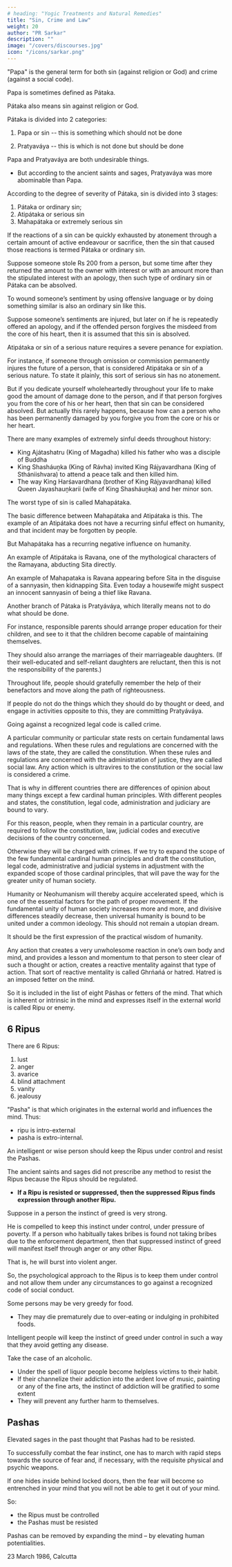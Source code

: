 ```yaml
---
# heading: "Yogic Treatments and Natural Remedies"
title: "Sin, Crime and Law"
weight: 20
author: "PR Sarkar"
description: ""
image: "/covers/discourses.jpg"
icon: "/icons/sarkar.png"
---
```




"Papa" is the general term for both sin (against religion or God) and crime (against a social code). 

Papa is sometimes defined as Pátaka. 

Pátaka also means sin against religion or God. 

Pátaka is divided into 2 categories:

1. Papa or sin -- this is something which should not be done

2. Pratyaváya -- this is which is not done but should be done

Papa and Pratyaváya are both undesirable things. 
- But according to the ancient saints and sages, Pratyaváya was more abominable than Papa. 

According to the degree of severity of Pátaka, sin is divided into 3 stages:

1. Pátaka or ordinary sin;
2. Atipátaka or serious sin
3. Mahapátaka or extremely serious sin

If the reactions of a sin can be quickly exhausted by atonement through a certain amount of active endeavour or sacrifice, then the sin that caused those reactions is termed Pátaka or ordinary sin. 

Suppose someone stole Rs 200 from a person, but some time after they returned the amount to the owner with interest or with an amount more than the stipulated interest with an apology, then such type of ordinary sin or Pátaka can be absolved. 

To wound someone’s sentiment by using offensive language or by doing something similar is also an ordinary sin like this. 

Suppose someone’s sentiments are injured, but later on if he is repeatedly offered an apology, and if the offended person forgives the misdeed from the core of his heart, then it is assumed that this sin is absolved.

Atipátaka or sin of a serious nature requires a severe penance for expiation. 

For instance, if someone through omission or commission permanently injures the future of a person, that is considered Atipátaka or sin of a serious nature. To state it plainly, this sort of serious sin has no atonement. 

But if you dedicate yourself wholeheartedly throughout your life to make good the amount of damage done to the person, and if that person forgives you from the core of his or her heart, then that sin can be considered absolved. But actually this rarely happens, because how can a person who has been permanently damaged by you forgive you from the core or his or her heart.

There are many examples of extremely sinful deeds throughout history:
- King Ajátashatru (King of Magadha) killed his father who was a disciple of Buddha
- King Shasháuṋka (King of Rávha) invited King Rájyavardhana (King of Sthániishvara) to attend a peace talk and then killed him. 
- The way King Harśavardhana (brother of King Rájyavardhana) killed Queen Jayashauṋkarii (wife of King Shasháuṋka) and her minor son.

The worst type of sin is called Mahapátaka. 

The basic difference between Mahapátaka and Atipátaka is this. The example of an Atipátaka does not have a recurring sinful effect on humanity, and that incident may be forgotten by people. 

But Mahapátaka has a recurring negative influence on humanity. 

An example of Atipátaka is Ravana, one of the mythological characters of the Ramayana, abducting Sita directly. 

An example of Mahapataka is Ravana appearing before Sita in the disguise of a sannyasin, then kidnapping Sita. Even today a housewife might suspect an innocent sannyasin of being a thief like Ravana.

<!--  and thus by his treacherous deed stole Sita from her cottage. So when Ravana was not dressed in his usual way, but in the disguise of a sannyasin, its negative effect is bound to be recurring in nature.  -->

Another branch of Pátaka is Pratyáváya, which literally means not to do what should be done. 

For instance, responsible parents should arrange proper education for their children, and see to it that the children become capable of maintaining themselves. 

They should also arrange the marriages of their marriageable daughters. (If their well-educated and self-reliant daughters are reluctant, then this is not the responsibility of the parents.) 

Throughout life, people should gratefully remember the help of their benefactors and move along the path of righteousness. 

If people do not do the things which they should do by thought or deed, and engage in activities opposite to this, they are committing Pratyáváya.

Going against a recognized legal code is called crime. 

A particular community or particular state rests on certain fundamental laws and regulations. When these rules and regulations are concerned with the laws of the state, they are called the constitution. When these rules and regulations are concerned with the administration of justice, they are called social law. Any action which is ultravires to the constitution or the social law is considered a crime. 

That is why in different countries there are differences of opinion about many things except a few cardinal human principles. With different peoples and states, the constitution, legal code, administration and judiciary are bound to vary. 

For this reason, people, when they remain in a particular country, are required to follow the constitution, law, judicial codes and executive decisions of the country concerned. 

Otherwise they will be charged with crimes. If we try to expand the scope of the few fundamental cardinal human principles and draft the constitution, legal code, administrative and judicial systems in adjustment with the expanded scope of those cardinal principles, that will pave the way for the greater unity of human society. 

Humanity or Neohumanism will thereby acquire accelerated speed, which is one of the essential factors for the path of proper movement. If the fundamental unity of human society increases more and more, and divisive differences steadily decrease, then universal humanity is bound to be united under a common ideology. This should not remain a utopian dream. 

It should be the first expression of the practical wisdom of humanity.

Any action that creates a very unwholesome reaction in one’s own body and mind, and provides a lesson and momentum to that person to steer clear of such a thought or action, creates a reactive mentality against that type of action. That sort of reactive mentality is called Ghrńańá or hatred. Hatred is an imposed fetter on the mind. 

So it is included in the list of eight Páshas or fetters of the mind. That which is inherent or intrinsic in the mind and expresses itself in the external world is called Ripu or enemy. 


## 6 Ripus

There are 6 Ripus:

1. lust
2. anger
3. avarice
4. blind attachment
5. vanity
6. jealousy

"Pasha" is that which originates in the external world and influences the mind. Thus:
- ripu is intro-external
- pasha is extro-internal.

An intelligent or wise person should keep the Ripus under control and resist the Pashas. 

The ancient saints and sages did not prescribe any method to resist the Ripus because the Ripus should be regulated. 
- **If a Ripu is resisted or suppressed, then the suppressed Ripus finds expression through another Ripu.** 

Suppose in a person the instinct of greed is very strong. 

He is compelled to keep this instinct under control, under pressure of poverty. If a person who habitually takes bribes is found not taking bribes due to the enforcement department, then that suppressed instinct of greed will manifest itself through anger or any other Ripu. 

That is, he will burst into violent anger.

So, the psychological approach to the Ripus is to keep them under control and not allow them under any circumstances to go against a recognized code of social conduct. 

Some persons may be very greedy for food.
- They may die prematurely due to over-eating or indulging in prohibited foods. 

Intelligent people will keep the instinct of greed under control in such a way that they avoid getting any disease. 

Take the case of an alcoholic. 
- Under the spell of liquor people become helpless victims to their habit.
- If their channelize their addiction into the ardent love of music, painting or any of the fine arts, the instinct of addiction will be gratified to some extent
- They will prevent any further harm to themselves.


## Pashas 

Elevated sages in the past thought that Pashas had to be resisted. 

To successfully combat the fear instinct, one has to march with rapid steps towards the source of fear and, if necessary, with the requisite physical and psychic weapons. 

If one hides inside behind locked doors, then the fear will become so entrenched in your mind that you will not be able to get it out of your mind. 

So:
- the Ripus must be controlled
- the Pashas must be resisted

Pashas can be removed by expanding the mind – by elevating human potentialities.

<!-- Páshabaddho bhavejjiivo páshamukto bhavecchivah. [“Those who are bound by the páshas are the veritable microcosms, and those who are free from the bondages of páshas are the veritable Shiva.”] -->


23 March 1986, Calcutta

<!-- Published in: 
Prout in a Nutshell Part 12 [a compilation]
Chapter 3Previous chapter: Sin, Crime and LawNext chapter: The Transformation of Psychic Pabula into Psycho-spiritual PabulumBeginning of book	Prout in a Nutshell Part 12 [a compilation]
The Origin of Existential Stamina
Published in: 
A Few Problems Solved Part 8
Prout in a Nutshell Part 12 [a compilation]
Notes:
official source: A Few Problems Solved Part 8 -->



